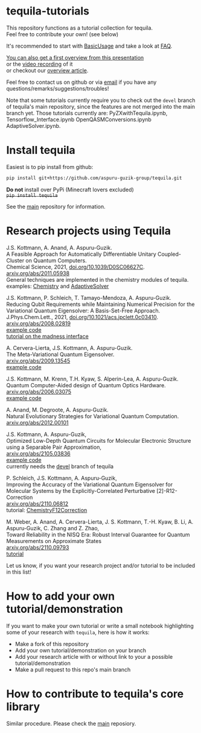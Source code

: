 # tequila-tutorials
This repository functions as a tutorial collection for tequila.  
Feel free to contribute your own! (see below)  

It's recommended to start with [BasicUsage](BasicUsage.ipynb) and take a look at [FAQ](FAQ.ipynb).


[You can also get a first overview from this presentation](/docs/tequila.pdf)  
or the [video recording](https://www.youtube.com/watch?v=hUdf0P2fW2E) of it  
or checkout our [overview article](https://arxiv.org/abs/2011.03057).  

Feel free to contact us on github or via [email](mailto:jakob.kottmann@utoronto.ca) if you have any questions/remarks/suggestions/troubles!

Note that some tutorials currently require you to check out the `devel` branch of tequila's main repository, since the features are not merged into the main branch yet. Those tutorials currently are: PyZXwithTequila.ipynb, Tensorflow_Interface.ipynb OpenQASMConversions.ipynb AdaptiveSolver.ipynb.


# Install tequila
Easiest is to pip install from github:  
```bash
pip install git+https://github.com/aspuru-guzik-group/tequila.git
```
**Do not** install over PyPi (Minecraft lovers excluded)  
<strike>`pip install tequila`</strike>

See the [main](https://github.com/aspuru-guzik-group/tequila) repository for information.

# Research projects using Tequila
J.S. Kottmann, A. Anand, A. Aspuru-Guzik.  
A Feasible Approach for Automatically Differentiable Unitary Coupled-Cluster on Quantum Computers.  
Chemical Science, 2021, [doi.org/10.1039/D0SC06627C](https://doi.org/10.1039/D0SC06627C).  
[arxiv.org/abs/2011.05938](https://arxiv.org/abs/2011.05938)  
General techniques are implemented in the chemistry modules of tequila.  
examples: [Chemistry](Chemistry.ipynb) and [AdaptiveSolver](AdaptiveSolver.ipynb)  

J.S. Kottmann, P. Schleich, T. Tamayo-Mendoza, A. Aspuru-Guzik.  
Reducing Qubit Requirements while Maintaining Numerical Precision for the Variational Quantum Eigensolver: A Basis-Set-Free Approach.  
J.Phys.Chem.Lett., 2021, [doi.org/10.1021/acs.jpclett.0c03410](https://doi.org/10.1021/acs.jpclett.0c03410).  
[arxiv.org/abs/2008.02819](https://arxiv.org/abs/2008.02819)  
[example code](https://github.com/aspuru-guzik-group/tequila-tutorials/blob/main/ChemistryBasisSetFreeVQE.ipynb)  
[tutorial on the madness interface](https://github.com/aspuru-guzik-group/tequila-tutorials/blob/main/ChemistryMadnessInterface.ipynb)  

A. Cervera-Lierta, J.S. Kottmann, A. Aspuru-Guzik.  
The Meta-Variational Quantum Eigensolver.  
[arxiv.org/abs/2009.13545](https://arxiv.org/abs/2009.13545)  
[example code](https://github.com/aspuru-guzik-group/Meta-VQE)    

J.S. Kottmann, M. Krenn, T.H. Kyaw, S. Alperin-Lea, A. Aspuru-Guzik.  
Quantum Computer-Aided design of Quantum Optics Hardware.  
[arxiv.org/abs/2006.03075](https://arxiv.org/abs/2006.03075)  
[example code](https://github.com/kottmanj/Photonic)  

A. Anand, M. Degroote, A. Aspuru-Guzik.  
Natural Evolutionary Strategies for Variational Quantum Computation.  
[arxiv.org/abs/2012.00101](https://arxiv.org/abs/2012.00101)  

J.S. Kottmann, A. Aspuru-Guzik,  
Optimized Low-Depth Quantum Circuits for Molecular Electronic Structure using a Separable Pair Approximation,  
[arxiv.org/abs/2105.03836](https://arxiv.org/abs/2105.03836)  
[example code](https://github.com/aspuru-guzik-group/tequila-tutorials/blob/main/ChemistrySeparablePairAnsatz.ipynb)    
currently needs the [devel](https://github.com/aspuru-guzik-group/tequila/tree/devel) branch of tequila  

P. Schleich, J.S. Kottmann, A. Aspuru-Guzik,  
Improving the Accuracy of the Variational Quantum Eigensolver for Molecular Systems by the Explicitly-Correlated Perturbative [2]-R12-Correction  
[arxiv.org/abs/2110.06812](https://arxiv.org/abs/2110.06812)  
tutorial: [ChemistryF12Correction](ChemistryF12Correction.ipynb)  

M. Weber, A. Anand, A. Cervera-Lierta, J. S. Kottmann, T.-H. Kyaw, B. Li, A. Aspuru-Guzik, C. Zhang and Z. Zhao,  
Toward Reliability in the NISQ Era: Robust Interval Guarantee for Quantum Measurements on Approximate States  
[arxiv.org/abs/2110.09793](https://arxiv.org/abs/2110.09793)  
[tutorial](https://github.com/aspuru-guzik-group/tequila-tutorials/blob/main/robustness_tutorial.ipynb)  

Let us know, if you want your research project and/or tutorial to be included in this list!

# How to add your own tutorial/demonstration  
If you want to make your own tutorial or write a small notebook highlighting some of your research with `tequila`, here is how it works:  
- Make a fork of this repository
- Add your own tutorial/demonstration on your branch
- Add your research article with or without link to your a possible tutorial/demonstration
- Make a pull request to this repo's main branch

# How to contribute to tequila's core library
Similar procedure. Please check the [main](https://github.com/aspuru-guzik-group/tequila) reposiory. 



